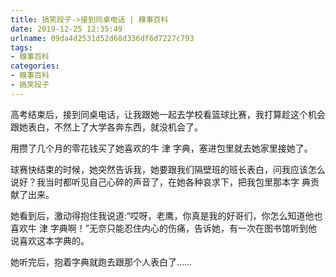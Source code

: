 ```yaml
---
title: 搞笑段子->接到同桌电话 | 糗事百科
date: 2019-12-25 12:35:49
urlname: 09da4d2531d52d68d336df6d7227c793
tags: 
- 糗事百科
categories:
- 糗事百科
- 搞笑段子
---
```

高考结束后，接到同桌电话，让我跟她一起去学校看篮球比赛，我打算趁这个机会跟她表白，不然上了大学各奔东西，就没机会了。

用攒了几个月的零花钱买了她喜欢的牛 津 字典，塞进包里就去她家里接她了。

球赛快结束的时候，她突然告诉我，她要跟我们隔壁班的班长表白，问我应该怎么说好？我当时都听见自己心碎的声音了，在她各种哀求下，把我包里那本字 典贡献了出来。

她看到后，激动得抱住我说道:“哎呀，老鹰，你真是我的好哥们，你怎么知道他也喜欢牛 津 字典啊！”无奈只能忍住内心的伤痛，告诉她，有一次在图书馆听到他说喜欢这本字典的。

她听完后，抱着字典就跑去跟那个人表白了……



